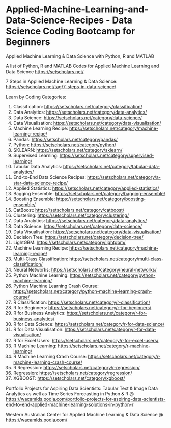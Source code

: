 # Applied-Machine-Learning-and-Data-Science-Recipes - Data Science Coding Bootcamp for Beginners
Applied Machine Learning &amp; Data Science with Python, R and MATLAB

A list of Python, R and MATLAB Codes for Applied Machine Learning and Data Science
https://setscholars.net/

7 Steps in Applied Machine Learning & Data Science: https://setscholars.net/tag/7-steps-in-data-science/

Learn by Coding Categories: 

1. Classification: https://setscholars.net/category/classification/
2. Data Analytics: https://setscholars.net/category/data-analytics/
3. Data Science: https://setscholars.net/category/data-science/
4. Data Visualisation: https://setscholars.net/category/data-visualisation/
5. Machine Learning Recipe: https://setscholars.net/category/machine-learning-recipe/
6. Pandas: https://setscholars.net/category/pandas/
7. Python: https://setscholars.net/category/python/
8. SKLEARN: https://setscholars.net/category/sklearn/
9. Supervised Learning: https://setscholars.net/category/supervised-learning/
10. Tabular Data Analytics: https://setscholars.net/category/tabular-data-analytics/
11. End-to-End Data Science Recipes: https://setscholars.net/category/a-star-data-science-recipe/
12. Applied Statistics: https://setscholars.net/category/applied-statistics/
13. Bagging Ensemble: https://setscholars.net/category/bagging-ensemble/
14. Boosting Ensemble: https://setscholars.net/category/boosting-ensemble/
15. CatBoost: https://setscholars.net/category/catboost/
16. Clustering: https://setscholars.net/category/clustering/
17. Data Analytics: https://setscholars.net/category/data-analytics/
18. Data Science: https://setscholars.net/category/data-science/
19. Data Visualisation: https://setscholars.net/category/data-visualisation/
20. Decision Tree: https://setscholars.net/category/decision-tree/
21. LightGBM: https://setscholars.net/category/lightgbm/
22. Machine Learning Recipe: https://setscholars.net/category/machine-learning-recipe/
23. Multi-Class Classification: https://setscholars.net/category/multi-class-classification/
24. Neural Networks: https://setscholars.net/category/neural-networks/
25. Python Machine Learning: https://setscholars.net/category/python-machine-learning/
26. Python Machine Learning Crash Course: https://setscholars.net/category/python-machine-learning-crash-course/
27. R Classification: https://setscholars.net/category/r-classification/
28. R for Beginners: https://setscholars.net/category/r-for-beginners/
29. R for Business Analytics: https://setscholars.net/category/r-for-business-analytics/
30. R for Data Science: https://setscholars.net/category/r-for-data-science/
31. R for Data Visualisation: https://setscholars.net/category/r-for-data-visualisation/
32. R for Excel Users: https://setscholars.net/category/r-for-excel-users/
33. R Machine Learning: https://setscholars.net/category/r-machine-learning/
34. R Machine Learning Crash Course: https://setscholars.net/category/r-machine-learning-crash-course/
35. R Regression: https://setscholars.net/category/r-regression/
36. Regression: https://setscholars.net/category/regression/
37. XGBOOST: https://setscholars.net/category/xgboost/

Portfolio Projects for Aspiring Data Scientists: Tabular Text & Image Data Analytics as well as Time Series Forecasting in Python & R @ https://wacamlds.podia.com/portfolio-projects-for-aspiring-data-scientists-end-to-end-applied-machine-learning-solutions-in-python-r

Western Australian Center for Applied Machine Learning & Data Science @ https://wacamlds.podia.com/

